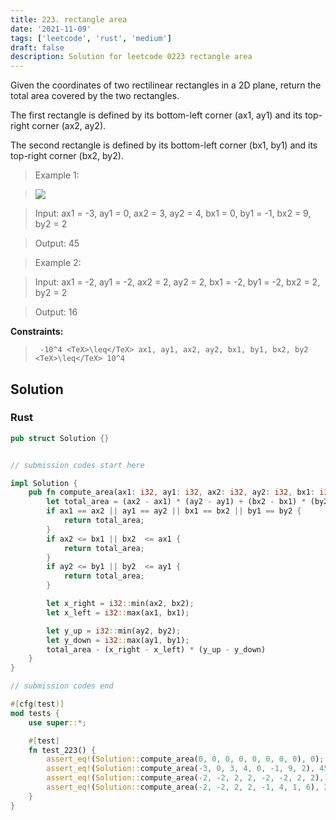 ```yaml
---
title: 223. rectangle area
date: '2021-11-09'
tags: ['leetcode', 'rust', 'medium']
draft: false
description: Solution for leetcode 0223 rectangle area
---
```


 

  Given the coordinates of two rectilinear rectangles in a 2D plane, return the total area covered by the two rectangles.

  The first rectangle is defined by its bottom-left corner (ax1, ay1) and its top-right corner (ax2, ay2).

  The second rectangle is defined by its bottom-left corner (bx1, by1) and its top-right corner (bx2, by2).

   

 >   Example 1:

 >   ![](https://assets.leetcode.com/uploads/2021/05/08/rectangle-plane.png)

 >   Input: ax1 <TeX>=</TeX> -3, ay1 <TeX>=</TeX> 0, ax2 <TeX>=</TeX> 3, ay2 <TeX>=</TeX> 4, bx1 <TeX>=</TeX> 0, by1 <TeX>=</TeX> -1, bx2 <TeX>=</TeX> 9, by2 <TeX>=</TeX> 2

 >   Output: 45

  

 >   Example 2:

  

 >   Input: ax1 <TeX>=</TeX> -2, ay1 <TeX>=</TeX> -2, ax2 <TeX>=</TeX> 2, ay2 <TeX>=</TeX> 2, bx1 <TeX>=</TeX> -2, by1 <TeX>=</TeX> -2, bx2 <TeX>=</TeX> 2, by2 <TeX>=</TeX> 2

 >   Output: 16

  

   

  **Constraints:**

  

 >   	-10^4 <TeX>\leq</TeX> ax1, ay1, ax2, ay2, bx1, by1, bx2, by2 <TeX>\leq</TeX> 10^4


## Solution
### Rust
```rust
pub struct Solution {}


// submission codes start here

impl Solution {
    pub fn compute_area(ax1: i32, ay1: i32, ax2: i32, ay2: i32, bx1: i32, by1: i32, bx2: i32, by2: i32) -> i32 {
        let total_area = (ax2 - ax1) * (ay2 - ay1) + (bx2 - bx1) * (by2 - by1);
        if ax1 == ax2 || ay1 == ay2 || bx1 == bx2 || by1 == by2 {
            return total_area;
        }
        if ax2 <= bx1 || bx2  <= ax1 {
            return total_area;
        }
        if ay2 <= by1 || by2  <= ay1 {
            return total_area;
        }

        let x_right = i32::min(ax2, bx2);
        let x_left = i32::max(ax1, bx1);

        let y_up = i32::min(ay2, by2);
        let y_down = i32::max(ay1, by1);
        total_area - (x_right - x_left) * (y_up - y_down)
    }
}

// submission codes end

#[cfg(test)]
mod tests {
    use super::*;

    #[test]
    fn test_223() {
        assert_eq!(Solution::compute_area(0, 0, 0, 0, 0, 0, 0, 0), 0);
        assert_eq!(Solution::compute_area(-3, 0, 3, 4, 0, -1, 9, 2), 45);
        assert_eq!(Solution::compute_area(-2, -2, 2, 2, -2, -2, 2, 2), 16);
        assert_eq!(Solution::compute_area(-2, -2, 2, 2, -1, 4, 1, 6), 20);
    }
}

```
